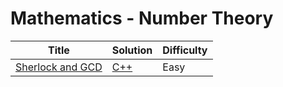 # Mathematics - Number Theory

| Title | Solution | Difficulty |
| ----- | -------- | ---------- |
| [Sherlock and GCD](https://www.hackerrank.com/challenges/sherlock-and-gcd) | [C++](./Domains/Mathematics/Number%20Theory/SherlockAndGCD/SherlockAndGCD.CPlusPlus/Source.cpp) | Easy |
